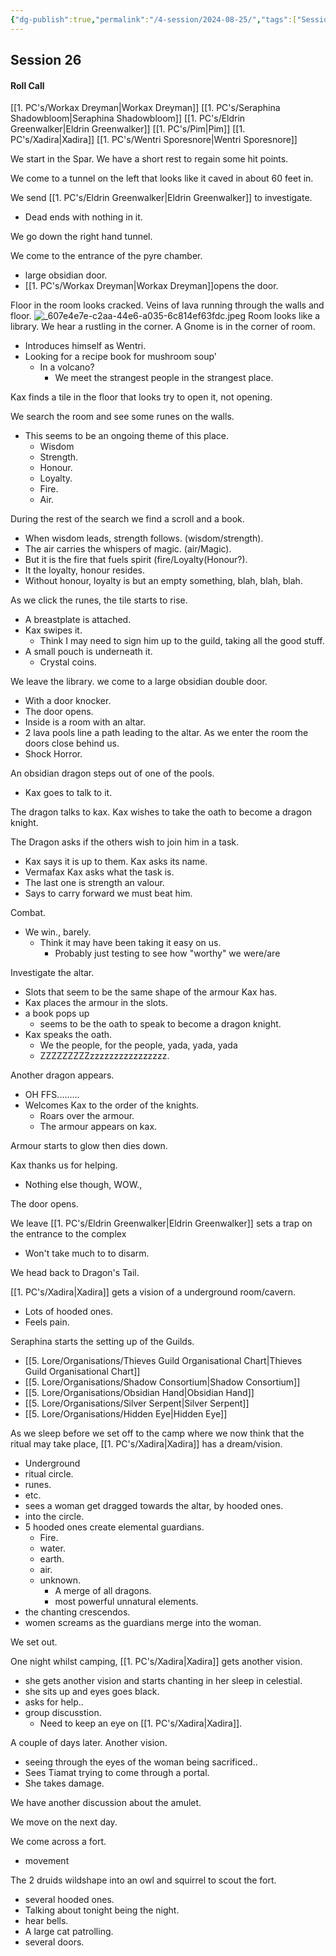```yaml
---
{"dg-publish":true,"permalink":"/4-session/2024-08-25/","tags":["Session_Note"]}
---
```




## Session 26

#### Roll Call

[[1. PC's/Workax Dreyman\|Workax Dreyman]]
[[1. PC's/Seraphina Shadowbloom\|Seraphina Shadowbloom]]
[[1. PC's/Eldrin Greenwalker\|Eldrin Greenwalker]]
[[1. PC's/Pim\|Pim]]
[[1. PC's/Xadira\|Xadira]]
[[1. PC's/Wentri Sporesnore\|Wentri Sporesnore]]

We start in the Spar.  We have a short rest to regain some hit points.

We come to a tunnel on the left that looks like it caved in about 60 feet in.

We send [[1. PC's/Eldrin Greenwalker\|Eldrin Greenwalker]] to investigate.
- Dead ends with nothing in it.

We go down the right hand tunnel.

We come to the entrance of the pyre chamber.
- large obsidian door.
- [[1. PC's/Workax Dreyman\|Workax Dreyman]]opens the door.

Floor in the room looks cracked.
Veins of lava running through the walls and floor.
![_607e4e7e-c2aa-44e6-a035-6c814ef63fdc.jpeg](/img/user/_607e4e7e-c2aa-44e6-a035-6c814ef63fdc.jpeg)
Room looks like a library.
We hear a rustling in the corner.
A Gnome is in the corner of room.
- Introduces himself as Wentri.
- Looking for a recipe book for mushroom soup'
	- In a volcano?
		- We meet the strangest people in the strangest place.

Kax finds a tile in the floor that looks 
try to open it, not opening.

We search the room and see some runes on the walls.
- This seems to be an ongoing theme of this place.
	- Wisdom
	- Strength. 
	- Honour.
	- Loyalty. 
	- Fire. 
	- Air.

During the rest of the search  we find a scroll and a book.
- When wisdom leads, strength follows. (wisdom/strength). 
- The air carries the whispers of magic. (air/Magic).
- But it is the fire that fuels spirit (fire/Loyalty(Honour?).
- It the loyalty, honour resides.
- Without honour, loyalty is but an empty something, blah, blah, blah.

As we click the runes, the tile starts to rise.
- A breastplate is attached.
- Kax swipes it.
	- Think I may need to sign him up to the guild, taking all the good stuff.
- A small pouch is underneath it.
	- Crystal coins.

We leave the library.  we come to a large obsidian double door.
- With a door knocker.
- The door opens.
- Inside is a room with an altar.
- 2 lava pools line a path leading to the altar.
As we enter the room the doors close behind us.
- Shock Horror.

An obsidian dragon steps out of one of the pools.
- Kax goes to talk to it.

The dragon talks to kax.
Kax wishes to take the oath to become a dragon knight.

The Dragon asks if the others wish to join him in a task.
- Kax says it is up to them.
Kax asks its name.
- Vermafax
Kax asks what the task is.
- The last one is strength an valour.
- Says to carry forward we must beat him.

Combat.
- We win., barely.
	- Think it may have been taking it easy on us.
		- Probably just testing to see how "worthy" we were/are

Investigate the altar.
- Slots that seem to be the same shape of the armour Kax has.
- Kax places the armour in the slots.
- a book pops up
	- seems to be the oath to speak to become a dragon knight.
- Kax speaks the oath.
	- We the people, for the people, yada, yada, yada
	- ZZZZZZZZZzzzzzzzzzzzzzzzz.

Another dragon appears.
- OH FFS.........
- Welcomes Kax to the order of the knights.
	- Roars over the armour.
	- The armour appears on kax.

Armour starts to glow then dies down.

Kax thanks us for helping.
- Nothing else though, WOW.,

The door opens.

We leave
[[1. PC's/Eldrin Greenwalker\|Eldrin Greenwalker]] sets a trap on the entrance to the complex
- Won't take much to to disarm.

We head back to Dragon's Tail.

[[1. PC's/Xadira\|Xadira]] gets a vision of a underground room/cavern.
- Lots of hooded ones.
- Feels pain.

Seraphina starts the setting up of the Guilds.
- [[5. Lore/Organisations/Thieves Guild Organisational Chart\|Thieves Guild Organisational Chart]]
- [[5. Lore/Organisations/Shadow Consortium\|Shadow Consortium]]
- [[5. Lore/Organisations/Obsidian Hand\|Obsidian Hand]]
- [[5. Lore/Organisations/Silver Serpent\|Silver Serpent]]
- [[5. Lore/Organisations/Hidden Eye\|Hidden Eye]]

As we sleep before we set off to the camp where we now think that the ritual may take place, [[1. PC's/Xadira\|Xadira]] has a dream/vision.
- Underground
- ritual circle.
- runes.
- etc.
- sees a woman get dragged towards the altar, by hooded ones.
- into the circle.
- 5 hooded ones create elemental guardians.
	- Fire.
	- water.
	- earth.
	- air.
	- unknown.
		- A merge of all dragons.
		- most powerful unnatural elements.
- the chanting crescendos.
- women screams as the guardians merge into the woman.

We set out.

One night whilst camping, [[1. PC's/Xadira\|Xadira]] gets another vision.
- she gets another vision and starts chanting in her sleep in celestial.
- she sits up and eyes goes black.
- asks for help..
- group discusstion.
	- Need to keep an eye on [[1. PC's/Xadira\|Xadira]].

A couple of days later.  Another vision.
- seeing through the eyes of the woman being sacrificed..
- Sees Tiamat trying to come through a portal.
- She takes damage.

We have another discussion about the amulet.

We move on the next day.

We come across a fort.
- movement

The 2 druids wildshape into an owl and squirrel to scout the fort.
- several hooded ones.
- Talking about tonight being the night.
- hear bells.
- A large cat patrolling.
- several doors.



